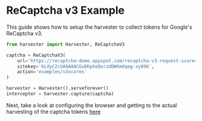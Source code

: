 # ReCaptcha v3 Example

This guide shows how to setup the harvester to collect tokens for Google's ReCaptcha v3.

```py
from harvester import Harvester, ReCaptchaV3

captcha = ReCaptchaV3(
    url='https://recaptcha-demo.appspot.com/recaptcha-v3-request-scores.php',
    sitekey='6LdyC2cUAAAAACGuDKpXeDorzUDWXmdqeg-xy696',
    action='examples/v3scores'
)

harvester = Harvester().serveforever()
intercepter = harvester.capture(captcha)
```

Next, take a look at configuring the browser and getting to the actual harvesting of the captcha tokens [here](/harvester-docs/docs/opening-the-browser)
